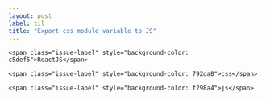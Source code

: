 ```yaml
---
layout: post
label: til
title: "Export css module variable to JS"
---
```


<p>
  
  	<span class="issue-label" style="background-color: c5def5">ReactJS</span>
  
  	<span class="issue-label" style="background-color: 792da8">css</span>
  
  	<span class="issue-label" style="background-color: f298a4">js</span>
  
</p>

